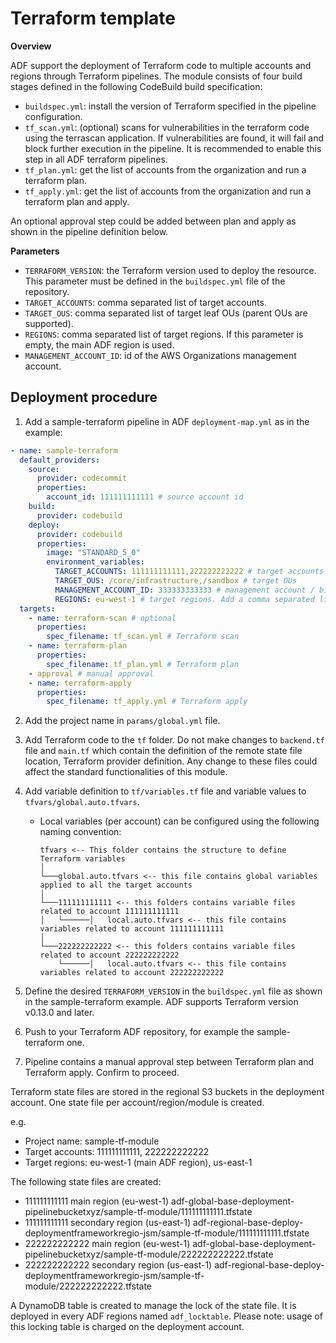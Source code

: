 # Terraform template

**Overview**

ADF support the deployment of Terraform code to multiple accounts and regions through Terraform pipelines.
The module consists of four build stages defined in the following CodeBuild build specification:

- `buildspec.yml`: install the version of Terraform specified in the pipeline configuration.
- `tf_scan.yml`: (optional) scans for vulnerabilities in the terraform code using the terrascan application. If vulnerabilities are found, it will fail and block further execution in the pipeline. It is recommended to enable this step in all ADF terraform pipelines.
- `tf_plan.yml`: get the list of accounts from the organization and run a terraform plan.
- `tf_apply.yml`: get the list of accounts from the organization and run a terraform plan and apply.

An optional approval step could be added between plan and apply as shown in the pipeline definition below.

**Parameters**

- `TERRAFORM_VERSION`: the Terraform version used to deploy the resource. This parameter must be defined in the `buildspec.yml` file of the repository.
- `TARGET_ACCOUNTS`: comma separated list of target accounts.
- `TARGET_OUS`: comma separated list of target leaf OUs (parent OUs are supported).
- `REGIONS`: comma separated list of target regions. If this parameter is empty, the main ADF region is used.
- `MANAGEMENT_ACCOUNT_ID`: id of the AWS Organizations management account.

## Deployment procedure

1. Add a sample-terraform pipeline in ADF `deployment-map.yml` as in the example:

```yaml
- name: sample-terraform
  default_providers:
    source:
      provider: codecommit
      properties:
        account_id: 111111111111 # source account id
    build:
      provider: codebuild
    deploy:
      provider: codebuild
      properties:
        image: "STANDARD_5_0"
        environment_variables:
          TARGET_ACCOUNTS: 111111111111,222222222222 # target accounts
          TARGET_OUS: /core/infrastructure,/sandbox # target OUs
          MANAGEMENT_ACCOUNT_ID: 333333333333 # management account / billing account
          REGIONS: eu-west-1 # target regions. Add a comma separated list to define multiple regions e.g. eu-west-1,us-east-1
  targets:
    - name: terraform-scan # optional
      properties:
        spec_filename: tf_scan.yml # Terraform scan
    - name: terraform-plan
      properties:
        spec_filename: tf_plan.yml # Terraform plan
    - approval # manual approval
    - name: terraform-apply
      properties:
        spec_filename: tf_apply.yml # Terraform apply
```

2. Add the project name in `params/global.yml` file.
3. Add Terraform code to the `tf` folder. Do not make changes to `backend.tf` file and `main.tf` which contain the definition of the remote state file location, Terraform provider definition. Any change to these files could affect the standard functionalities of this module.
4. Add variable definition to `tf/variables.tf` file and variable values to `tfvars/global.auto.tfvars`.

   - Local variables (per account) can be configured using the following naming convention:

     ```
     tfvars <-- This folder contains the structure to define Terraform variables
     │
     └───global.auto.tfvars <-- this file contains global variables applied to all the target accounts
     │
     └───111111111111 <-- this folders contains variable files related to account 111111111111
     │   └──────│   local.auto.tfvars <-- this file contains variables related to account 111111111111
     │
     └───222222222222 <-- this folders contains variable files related to account 222222222222
         └──────│   local.auto.tfvars <-- this file contains variables related to account 222222222222
     ```

5. Define the desired `TERRAFORM_VERSION` in the `buildspec.yml` file as shown in the sample-terraform example. ADF supports Terraform version v0.13.0 and later.
6. Push to your Terraform ADF repository, for example the sample-terraform one.
7. Pipeline contains a manual approval step between Terraform plan and Terraform apply. Confirm to proceed.

Terraform state files are stored in the regional S3 buckets in the deployment account. One state file per account/region/module is created.

e.g.

- Project name: sample-tf-module
- Target accounts: 111111111111, 222222222222
- Target regions: eu-west-1 (main ADF region), us-east-1

The following state files are created:

- 111111111111 main region (eu-west-1) adf-global-base-deployment-pipelinebucketxyz/sample-tf-module/111111111111.tfstate
- 111111111111 secondary region (us-east-1) adf-regional-base-deploy-deploymentframeworkregio-jsm/sample-tf-module/111111111111.tfstate
- 222222222222 main region (eu-west-1) adf-global-base-deployment-pipelinebucketxyz/sample-tf-module/222222222222.tfstate
- 222222222222 secondary region (us-east-1) adf-regional-base-deploy-deploymentframeworkregio-jsm/sample-tf-module/222222222222.tfstate

A DynamoDB table is created to manage the lock of the state file. It is deployed in every ADF regions named `adf_locktable`. Please note: usage of this locking table is charged on the deployment account.
